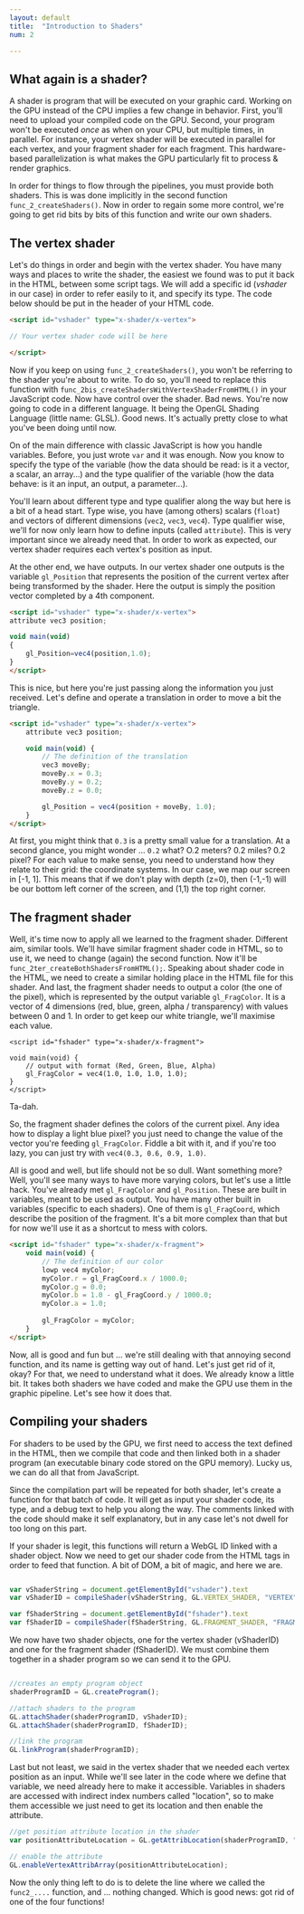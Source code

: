 ```yaml
---
layout: default
title:  "Introduction to Shaders"
num: 2

---
```


## What again is a shader?

A shader is program that will be executed on your graphic card. Working on the GPU instead of the CPU implies a few change in behavior. First, you'll need to upload your compiled code on the GPU. Second, your program won't be executed *once* as when on your CPU, but multiple times, in parallel. For instance, your vertex shader will be executed in parallel for each vertex, and your fragment shader for each fragment. This hardware-based parallelization is what makes the GPU particularly fit to process & render graphics.

In order for things to flow through the pipelines, you must provide both shaders. This is was done implicitly in the second function `func_2_createShaders()`. Now in order to regain some more control, we're going to get rid bits by bits of this function and write our own shaders.


## The vertex shader
Let's do things in order and begin with the vertex shader. You have many ways and places to write the shader, the easiest we found was to put it back in the HTML, between some script tags. We will add a specific id (*vshader* in our case) in order to refer easily to it, and specify its type. The code below should be put in the header of your HTML code.

~~~ html
<script id="vshader" type="x-shader/x-vertex">

// Your vertex shader code will be here

</script>
~~~

Now if you keep on using `func_2_createShaders()`, you won't be referring to the shader you're about to write. To do so, you'll need to replace this function with `func_2bis_createShadersWithVertexShaderFromHTML()` in your JavaScript code. Now have control over the shader. Bad news. You're now going to code in a different language. It being the OpenGL Shading Language (little name: GLSL). Good news. It's actually pretty close to what you've been doing until now.

On of the main difference with classic JavaScript is how you handle variables. Before, you just wrote `var` and it was enough. Now you know to specify the type of the variable (how the data should be read: is it a vector, a scalar, an array...) and the type qualifier of the variable (how the data behave: is it an input, an output, a parameter...). 

You'll learn about different type and type qualifier along the way but here is a bit of a head start. Type wise, you have (among others) scalars (`float`) and vectors of different dimensions (`vec2`, `vec3`, `vec4`). Type qualifier wise, we'll for now only learn how to define inputs (called `attribute`). This is very important since we already need that. In order to work as expected, our vertex shader requires each vertex's position as input.

At the other end, we have outputs. In our vertex shader one outputs is the variable `gl_Position` that represents the position of the current vertex after being transformed by the shader. Here the output is simply the position vector completed by a 4th component.

~~~ html
<script id="vshader" type="x-shader/x-vertex">
attribute vec3 position; 

void main(void) 
{ 
    gl_Position=vec4(position,1.0);
}
</script>
~~~

This is nice, but here you're just passing along the information you just received. Let's define and operate a translation in order to move a bit the triangle.


~~~ html
<script id="vshader" type="x-shader/x-vertex">
    attribute vec3 position; 

    void main(void) { 
        // The definition of the translation
        vec3 moveBy;
        moveBy.x = 0.3;
        moveBy.y = 0.2;
        moveBy.z = 0.0;

        gl_Position = vec4(position + moveBy, 1.0);
    }
</script>
~~~

At first, you might think that `0.3` is a pretty small value for a translation. At a second glance, you might wonder ... `0.2` what? O.2 meters? 0.2 miles? 0.2 pixel? For each value to make sense, you need to understand how they relate to their grid: the coordinate systems. In our case, we map our screen in [-1, 1]. This means that if we don't play with depth (z=0), then (-1,-1) will be our bottom left corner  of the screen, and (1,1) the top right corner.


## The fragment shader

Well, it's time now to apply all we learned to the fragment shader. Different aim, similar tools. We'll have similar fragment shader code in HTML, so to use it, we need to change (again) the second function. Now it'll be `func_2ter_createBothShadersFromHTML();`. Speaking about shader code in the HTML, we need to create a similar holding place in the HTML file for this shader. And last, the fragment shader needs to output a color (the one of the pixel), which is represented by the output variable `gl_FragColor`. It is a vector of 4 dimensions (red, blue, green, alpha / transparency) with values between 0 and 1. In order to get keep our white triangle, we'll maximise each value.

~~~
<script id="fshader" type="x-shader/x-fragment">

void main(void) {
    // output with format (Red, Green, Blue, Alpha)
    gl_FragColor = vec4(1.0, 1.0, 1.0, 1.0);
}
</script>
~~~

Ta-dah. 

So, the fragment shader defines the colors of the current pixel. Any idea how to display a light blue pixel? you just need to change the value of the vector you're feeding `gl_FragColor`. Fiddle a bit with it, and if you're too lazy, you can just try with `vec4(0.3, 0.6, 0.9, 1.0)`.

All is good and well, but life should not be so dull. Want something more? Well, you'll see many ways to have more varying colors, but let's use a little hack. You've already met `gl_FragColor` and `gl_Position`. These are built in variables, meant to be used as output. You have many other built in variables (specific to each shaders). One of them is `gl_FragCoord`, which describe the position of the fragment. It's a bit more complex than that but for now we'll use it as a shortcut to mess with colors.

~~~ html
<script id="fshader" type="x-shader/x-fragment">    
    void main(void) {
        // The definition of our color
        lowp vec4 myColor;
        myColor.r = gl_FragCoord.x / 1000.0;
        myColor.g = 0.0;
        myColor.b = 1.0 - gl_FragCoord.y / 1000.0;
        myColor.a = 1.0;
            
        gl_FragColor = myColor;
    }
</script>
~~~

Now, all is good and fun but ... we're still dealing with that annoying second function, and its name is getting way out of hand. Let's just get rid of it, okay? For that, we need to understand what it does. We already know a little bit. It takes both shaders we have coded and make the GPU use them in the graphic pipeline. Let's see how it does that.


## Compiling your shaders

For shaders to be used by the GPU, we first need to access the text defined in the HTML, then we compile that code and then linked both in a shader program (an executable binary code stored on the GPU memory). Lucky us, we can do all that from JavaScript.


Since the compilation part will be repeated for both shader, let's create a function for that batch of code. It will get as input your shader code, its type, and a debug text to help you along the way. The comments linked with the code should make it self explanatory, but in any case let's not dwell for too long on this part.


If your shader is legit, this functions will return a WebGL ID linked with a shader object. Now we need to get our shader code from the HTML tags in order to feed that function. A bit of DOM, a bit of magic, and here we are.

~~~ JavaScript

var vShaderString = document.getElementById("vshader").text
var vShaderID = compileShader(vShaderString, GL.VERTEX_SHADER, "VERTEX");

var fShaderString = document.getElementById("fshader").text
var fShaderID = compileShader(fShaderString, GL.FRAGMENT_SHADER, "FRAGMENT");

~~~

We now have two shader objects, one for the vertex shader (vShaderID) and one for the fragment shader (fShaderID). We must combine them together in a shader program so we can send it to the GPU.

~~~ JavaScript

//creates an empty program object
shaderProgramID = GL.createProgram();

//attach shaders to the program
GL.attachShader(shaderProgramID, vShaderID);
GL.attachShader(shaderProgramID, fShaderID);

//link the program
GL.linkProgram(shaderProgramID);

~~~

Last but not least, we said in the vertex shader that we needed each vertex position as an input. While we'll see later in the code where we define that variable, we need already here to make it accessible. Variables in shaders are accessed with indirect index numbers called "location", so to make them accessible we just need to get its location and then enable the attribute.

~~~ JavaScript
//get position attribute location in the shader
var positionAttributeLocation = GL.getAttribLocation(shaderProgramID, "position");

// enable the attribute
GL.enableVertexAttribArray(positionAttributeLocation);

~~~

Now the only thing left to do is to delete the line where we called the `func2_....` function, and ... nothing changed. Which is good news: got rid of one of the four functions!
